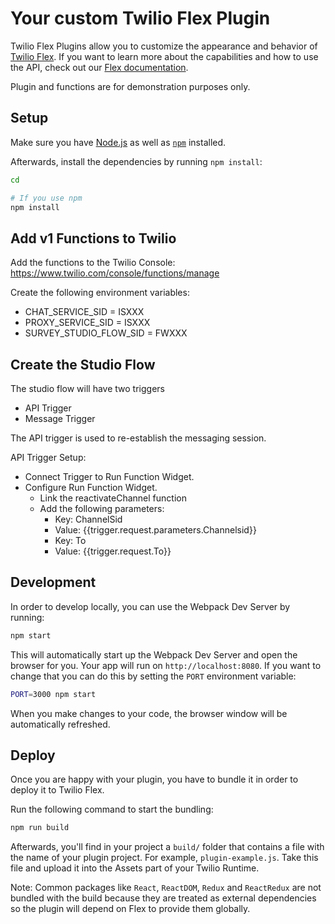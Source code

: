 # Your custom Twilio Flex Plugin

Twilio Flex Plugins allow you to customize the appearance and behavior of [Twilio Flex](https://www.twilio.com/flex). If you want to learn more about the capabilities and how to use the API, check out our [Flex documentation](https://www.twilio.com/docs/flex).

Plugin and functions are for demonstration purposes only.

## Setup

Make sure you have [Node.js](https://nodejs.org) as well as [`npm`](https://npmjs.com) installed.

Afterwards, install the dependencies by running `npm install`:

```bash
cd 

# If you use npm
npm install
```

## Add v1 Functions to Twilio

Add the functions to the Twilio Console:
https://www.twilio.com/console/functions/manage

Create the following environment variables:

* CHAT_SERVICE_SID = ISXXX
* PROXY_SERVICE_SID = ISXXX
* SURVEY_STUDIO_FLOW_SID = FWXXX

## Create the Studio Flow
The studio flow will have two triggers
* API Trigger
* Message Trigger

The API trigger is used to re-establish the messaging session.

API Trigger Setup:
* Connect Trigger to Run Function Widget.
* Configure Run Function Widget.
  * Link the reactivateChannel function
  * Add the following parameters:
    * Key: ChannelSid
    * Value: {{trigger.request.parameters.Channelsid}}
    * Key: To
    * Value: {{trigger.request.To}}

## Development

In order to develop locally, you can use the Webpack Dev Server by running:

```bash
npm start
```

This will automatically start up the Webpack Dev Server and open the browser for you. Your app will run on `http://localhost:8080`. If you want to change that you can do this by setting the `PORT` environment variable:

```bash
PORT=3000 npm start
```

When you make changes to your code, the browser window will be automatically refreshed.

## Deploy

Once you are happy with your plugin, you have to bundle it in order to deploy it to Twilio Flex.

Run the following command to start the bundling:

```bash
npm run build
```

Afterwards, you'll find in your project a `build/` folder that contains a file with the name of your plugin project. For example, `plugin-example.js`. Take this file and upload it into the Assets part of your Twilio Runtime.

Note: Common packages like `React`, `ReactDOM`, `Redux` and `ReactRedux` are not bundled with the build because they are treated as external dependencies so the plugin will depend on Flex to provide them globally.
